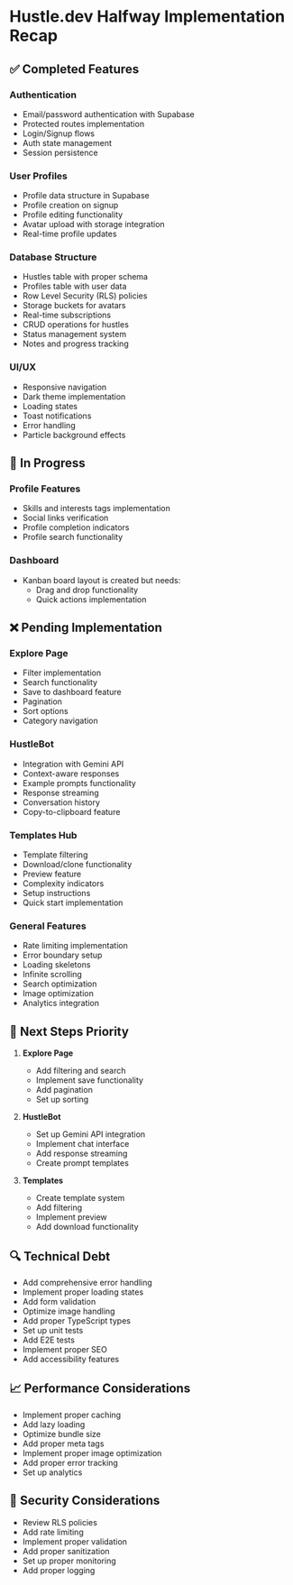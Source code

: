 # Hustle.dev Halfway Implementation Recap

## ✅ Completed Features

### Authentication
- Email/password authentication with Supabase
- Protected routes implementation
- Login/Signup flows
- Auth state management
- Session persistence

### User Profiles
- Profile data structure in Supabase
- Profile creation on signup
- Profile editing functionality
- Avatar upload with storage integration
- Real-time profile updates

### Database Structure
- Hustles table with proper schema
- Profiles table with user data
- Row Level Security (RLS) policies
- Storage buckets for avatars
- Real-time subscriptions
- CRUD operations for hustles
- Status management system
- Notes and progress tracking

### UI/UX
- Responsive navigation
- Dark theme implementation
- Loading states
- Toast notifications
- Error handling
- Particle background effects

## 🚧 In Progress

### Profile Features
- Skills and interests tags implementation
- Social links verification
- Profile completion indicators
- Profile search functionality

### Dashboard
- Kanban board layout is created but needs:
  - Drag and drop functionality
  - Quick actions implementation

## ❌ Pending Implementation

### Explore Page
- Filter implementation
- Search functionality
- Save to dashboard feature
- Pagination
- Sort options
- Category navigation

### HustleBot
- Integration with Gemini API
- Context-aware responses
- Example prompts functionality
- Response streaming
- Conversation history
- Copy-to-clipboard feature

### Templates Hub
- Template filtering
- Download/clone functionality
- Preview feature
- Complexity indicators
- Setup instructions
- Quick start implementation

### General Features
- Rate limiting implementation
- Error boundary setup
- Loading skeletons
- Infinite scrolling
- Search optimization
- Image optimization
- Analytics integration

## 🔄 Next Steps Priority

1. **Explore Page**
   - Add filtering and search
   - Implement save functionality
   - Add pagination
   - Set up sorting

2. **HustleBot**
   - Set up Gemini API integration
   - Implement chat interface
   - Add response streaming
   - Create prompt templates

3. **Templates**
   - Create template system
   - Add filtering
   - Implement preview
   - Add download functionality

## 🔍 Technical Debt

- Add comprehensive error handling
- Implement proper loading states
- Add form validation
- Optimize image handling
- Add proper TypeScript types
- Set up unit tests
- Add E2E tests
- Implement proper SEO
- Add accessibility features

## 📈 Performance Considerations

- Implement proper caching
- Add lazy loading
- Optimize bundle size
- Add proper meta tags
- Implement proper image optimization
- Add proper error tracking
- Set up analytics

## 🔐 Security Considerations

- Review RLS policies
- Add rate limiting
- Implement proper validation
- Add proper sanitization
- Set up proper monitoring
- Add proper logging